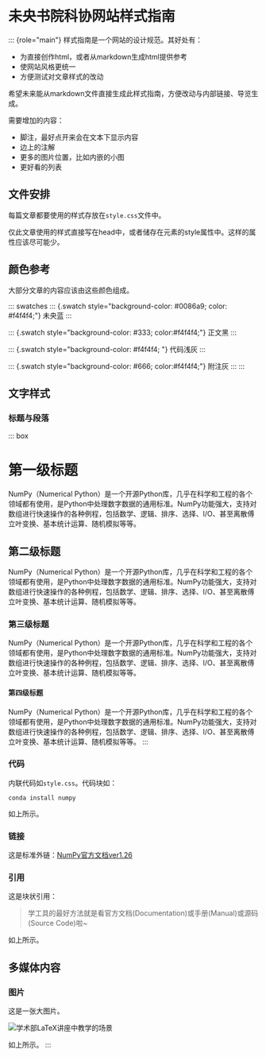 # 未央书院科协网站样式指南

::: {role="main"}
样式指南是一个网站的设计规范。其好处有：

- 为直接创作html，或者从markdown生成html提供参考
- 使网站风格更统一
- 方便测试对文章样式的改动

希望未来能从markdown文件直接生成此样式指南，方便改动与内部链接、导览生成。

需要增加的内容：

- 脚注，最好点开来会在文本下显示内容
- 边上的注解
- 更多的图片位置，比如内嵌的小图
- 更好看的列表

## 文件安排

每篇文章都要使用的样式存放在`style.css`文件中。

仅此文章使用的样式直接写在head中，或者储存在元素的style属性中。这样的属性应该尽可能少。

## 颜色参考

大部分文章的内容应该由这些颜色组成。

::: swatches
::: {.swatch style="background-color: #0086a9; color: #f4f4f4;"}
未央蓝
:::

::: {.swatch style="background-color: #333; color:#f4f4f4;"}
正文黑
:::

::: {.swatch style="background-color: #f4f4f4; "}
代码浅灰
:::

::: {.swatch style="background-color: #666; color:#f4f4f4;"}
附注灰
:::
:::

## 文字样式

### 标题与段落

::: box

# 第一级标题

NumPy（Numerical
Python）是一个开源Python库，几乎在科学和工程的各个领域都有使用，是Python中处理数字数据的通用标准。NumPy功能强大，支持对数组进行快速操作的各种例程，包括数学、逻辑、排序、选择、I/O、甚至离散傅立叶变换、基本统计运算、随机模拟等等。

## 第二级标题

NumPy（Numerical
Python）是一个开源Python库，几乎在科学和工程的各个领域都有使用，是Python中处理数字数据的通用标准。NumPy功能强大，支持对数组进行快速操作的各种例程，包括数学、逻辑、排序、选择、I/O、甚至离散傅立叶变换、基本统计运算、随机模拟等等。

### 第三级标题

NumPy（Numerical
Python）是一个开源Python库，几乎在科学和工程的各个领域都有使用，是Python中处理数字数据的通用标准。NumPy功能强大，支持对数组进行快速操作的各种例程，包括数学、逻辑、排序、选择、I/O、甚至离散傅立叶变换、基本统计运算、随机模拟等等。

#### 第四级标题

NumPy（Numerical
Python）是一个开源Python库，几乎在科学和工程的各个领域都有使用，是Python中处理数字数据的通用标准。NumPy功能强大，支持对数组进行快速操作的各种例程，包括数学、逻辑、排序、选择、I/O、甚至离散傅立叶变换、基本统计运算、随机模拟等等。
:::

### 代码

内联代码如`style.css`。代码块如：

``` styled-code
conda install numpy      
```

如上所示。

### 链接

这是标准外链：[NumPy官方文档ver1.26](https://numpy.org/doc/1.26/index.html)

### 引用

这是块状引用：

> 学工具的最好方法就是看官方文档(Documentation)或手册(Manual)或源码(Source Code)啦\~

如上所示。

## 多媒体内容

### 图片

这是一张大图片。

![学术部LaTeX讲座中教学的场景](../material/latex/teach.jpg)

如上所示。
:::
